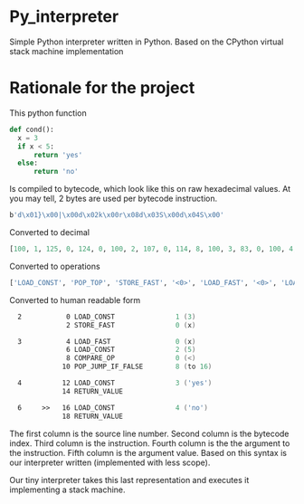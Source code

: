 # Py_interpreter
Simple Python interpreter written in Python. Based on the CPython virtual stack machine implementation

# Rationale for the project

This python function

```py
def cond():
  x = 3
  if x < 5:
      return 'yes'
  else:
      return 'no'
```

Is compiled to bytecode, which look like this on raw hexadecimal values. At you may tell, 2 bytes are used
per bytecode instruction.

```asm
b'd\x01}\x00|\x00d\x02k\x00r\x08d\x03S\x00d\x04S\x00'
```

Converted to decimal

```py
[100, 1, 125, 0, 124, 0, 100, 2, 107, 0, 114, 8, 100, 3, 83, 0, 100, 4, 83, 0]
```

Converted to operations

```py
['LOAD_CONST', 'POP_TOP', 'STORE_FAST', '<0>', 'LOAD_FAST', '<0>', 'LOAD_CONST', 'ROT_TWO', 'COMPARE_OP', '<0>', 'POP_JUMP_IF_FALSE', '<8>', 'LOAD_CONST', 'ROT_THREE', 'RETURN_VALUE', '<0>', 'LOAD_CONST', 'DUP_TOP', 'RETURN_VALUE', '<0>']
```

Converted to human readable form

```asm
  2           0 LOAD_CONST               1 (3)
              2 STORE_FAST               0 (x)

  3           4 LOAD_FAST                0 (x)
              6 LOAD_CONST               2 (5)
              8 COMPARE_OP               0 (<)
             10 POP_JUMP_IF_FALSE        8 (to 16)

  4          12 LOAD_CONST               3 ('yes')
             14 RETURN_VALUE

  6     >>   16 LOAD_CONST               4 ('no')
             18 RETURN_VALUE
```

The first column is the source line number. Second column is the bytecode index. Third column 
is the instruction. Fourth column is the the argument to the instruction. Fifth column is the
argument value. Based on this syntax is our interpreter written (implemented with less scope).

Our tiny interpreter takes this last representation and executes it implementing a stack machine.
